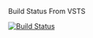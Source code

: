 Build Status From VSTS

[![Build Status](https://apekshaprojects.visualstudio.com/_apis/public/build/definitions/b4d3f54a-e26c-4ce3-9cdf-bbadb6b28f91/1/badge)](https://apekshaprojects.visualstudio.com/MyFirstProject/_build/index?context=mine&path=%5C&definitionId=1&_a=completed)
